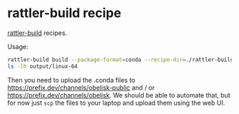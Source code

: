 # rattler-build recipe

[rattler-build](https://prefix-dev.github.io/rattler-build/latest/) recipes.

Usage:

```sh
rattler-build build --package-format=conda --recipe-dir=./rattler-build-recipe -c conda-forge -c ./output
ls -lh output/linux-64
```

Then you need to upload the .conda files to
https://prefix.dev/channels/obelisk-public and / or
https://prefix.dev/channels/obelisk. We should be able to automate that, but for now
just `scp` the files to your laptop and upload them using the web UI.
